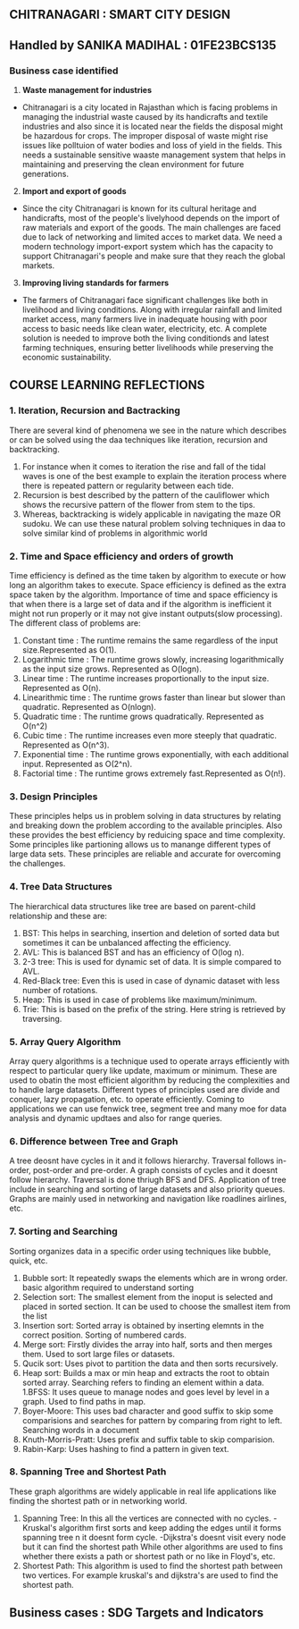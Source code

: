 ## CHITRANAGARI : SMART CITY DESIGN

## Handled by SANIKA MADIHAL : 01FE23BCS135

### Business case identified
1. **Waste management for industries**
- Chitranagari is a city located in Rajasthan which is facing problems in managing the industrial waste caused by its handicrafts and textile industries and also since it is located near the fields the disposal might be hazardous for crops. The improper disposal of  waste might rise issues like polltuion of water bodies and loss of yield in the fields. This needs a sustainable sensitive waaste management system that helps in maintaining and preserving the clean environment for future generations.
2. **Import and export of goods**
- Since the city Chitranagari is known for its cultural heritage and handicrafts, most of the people's livelyhood depends on the import of raw materials and export of the goods. The main challenges are faced due to lack of networking and limited acces to market data. We need a modern technology import-export system which has the capacity to support Chitranagari's people and make sure that they reach the global markets. 
3. **Improving living standards for farmers**
- The farmers of Chitranagari face significant challenges like both in livelihood and living conditions. Along with irregular rainfall and limited market access, many farmers live in inadequate housing with poor access to basic needs like clean water, electricity, etc. A complete solution is needed to improve both the living conditionds and latest farming techniques, ensuring better livelihoods while preserving the economic sustainability.

## COURSE LEARNING REFLECTIONS
### 1. Iteration, Recursion and Bactracking
There are several kind of phenomena we see in the nature which describes or can be solved using the daa techniques like iteration, recursion and backtracking.
1. For instance when it comes to iteration the rise and fall of the tidal waves is one of the best example to explain the iteration process where there is repeated pattern or regularity between each tide.
2. Recursion is best described by the pattern of the cauliflower which shows the recursive pattern of the flower from stem to the tips.
3. Whereas, backtracking is widely applicable in navigating the maze OR sudoku. We can use these natural problem solving techniques in daa to solve similar kind of problems in algorithmic world

### 2. Time and Space efficiency and orders of growth
Time efficiency is defined as the time taken by algorithm to execute or how long an algorithm takes to execute. Space efficiency is defined as the extra space taken by the algorithm. Importance of time and space efficiency is that when there is a large set of data and if the algorithm is inefficient it might not run properly or it may not give instant outputs(slow processing). The different class of problems are:
1. Constant time : The runtime remains the same regardless of the input size.Represented as O(1).
2. Logarithmic time : The runtime grows slowly, increasing logarithmically as the input size grows. Represented as O(logn).
3. Linear time : The runtime increases proportionally to the input size. Represented as O(n).
4. Linearithmic time : The runtime grows faster than linear but slower than quadratic. Represented as O(nlogn).
5. Quadratic time : The runtime grows quadratically. Represented as O(n^2)
6. Cubic time : The runtime increases even more steeply that quadratic. Represented as O(n^3).
7. Exponential time : The runtime grows exponentially, with each additional input. Represented as O(2^n).
8. Factorial time : The runtime grows extremely fast.Represented as O(n!).
### 3. Design Principles
These principles helps us in problem solving in data structures by relating and breaking down the problem according to the available principles. Also these provides the best efficiency by reduicing space and time complexity. Some principles like partioning allows us to manange different types of large data sets. These principles are reliable and accurate for overcoming the challenges.
### 4. Tree Data Structures
The hierarchical data structures like tree are based on parent-child relationship and these are:
1. BST: This helps in searching, insertion and deletion of sorted data but sometimes it can be unbalanced affecting the efficiency.
2. AVL: This is balanced BST and has an efficiency of O(log n).
3. 2-3 tree: This is used for dynamic set of data. It is simple compared to AVL.
4. Red-Black tree: Even this is used in case of dynamic dataset with less number of rotations.
5. Heap: This is used in case of problems like maximum/minimum.
6. Trie: This is based on the prefix of the string. Here string is retrieved by traversing.
### 5. Array Query Algorithm
Array query algorithms is a technique used to operate arrays efficiently with respect to particular query like update, maximum or minimum.
These are used to obatin the most efficient algorithm by reducing the complexities and to handle large datasets. Different types of principles used are divide and conquer, lazy propagation, etc. to operate efficiently. Coming to applications we can use fenwick tree, segment tree and  many moe for data analysis and dynamic updtaes and also for range queries.
### 6. Difference between Tree and Graph
A tree deosnt have cycles in it and it follows hierarchy. Traversal follows in-order, post-order and pre-order.
A graph consists of cycles and it doesnt follow hierarchy. Traversal is done thriugh BFS and DFS.
Application of tree include in searching and sorting of large datasets and also priority queues. Graphs are mainly used in networking and navigation like roadlines airlines, etc.
### 7. Sorting and Searching
Sorting organizes data in a specific order using techniques like bubble, quick, etc.
   1. Bubble sort: It repeatedly swaps the elements which are in wrong order. basic algorithm required to understand sorting
   2. Selection sort: The smallest element from the inoput is selected and placed in sorted section. It can be used to choose the smallest item from the list
   3. Insertion sort: Sorted array is obtained by inserting elemnts in the correct position. Sorting of numbered cards.
   4. Merge sort: Firstly divides the array into half, sorts and then merges them. Used to sort large files or datasets.
   5. Qucik sort: Uses pivot to partition the data and then sorts recursively. 
   6. Heap sort: Builds a max or min heap and extracts the root to obtain sorted array.
Searching refers to finding an element within a data.
   1.BFSS: It uses queue to manage nodes and goes level by level in a graph. Used to find paths in map.
   2. Boyer-Moore: This uses bad character and good suffix to skip some comparisions and searches for pattern by comparing from right to left. Searching words in a document
   3. Knuth-Morris-Pratt: Uses prefix and suffix table to skip comparision.
   4. Rabin-Karp: Uses hashing to find a pattern in given text.
### 8. Spanning Tree and Shortest Path
These graph algorithms are widely applicable in real life applications like finding the shortest path or in networking world.
   1. Spanning Tree: In this all the vertices are connected with no cycles.
      -Kruskal's algorithm first sorts and keep adding the edges until it forms spanning tree n 
       it doesnt form cycle.
      -Dijkstra's doesnt visit every node but it can find the shortest path
      While other algorithms are used to fins whether there exists a path or shortest path or 
      no like in Floyd's, etc.
   2. Shortest Path: This algorithm is used to find the shortest path between two vertices. For 
      example kruskal's and dijkstra's are used to find the shortest path.
      
## **Business cases : SDG Targets and Indicators** 
